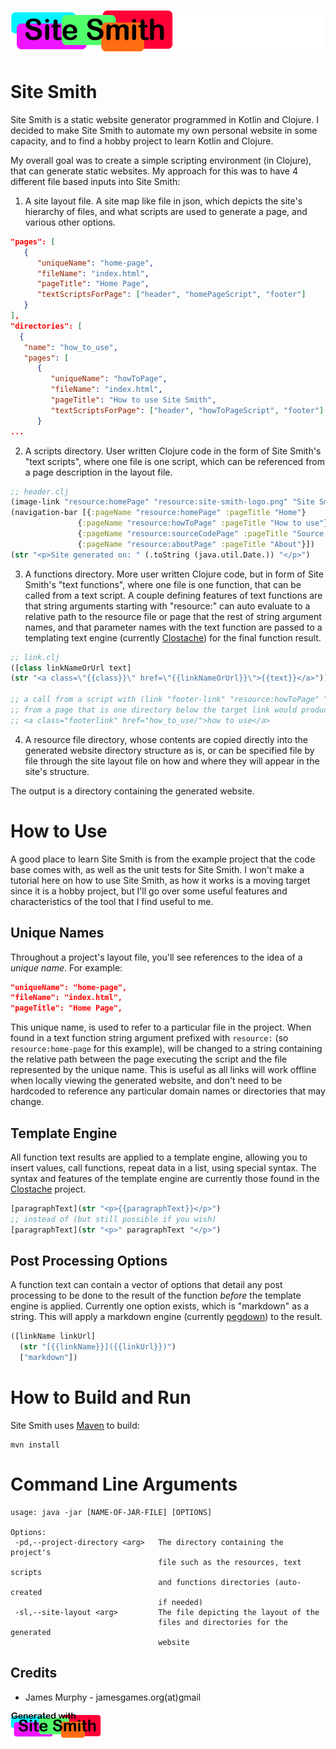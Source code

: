 ![](example/site-smith-how-to-project/resources/logo/site-smith-logo.png)

Site Smith
==========

Site Smith is a static website generator programmed in Kotlin and Clojure.
I decided to make Site Smith to automate my own personal website in some capacity,
and to find a hobby project to learn Kotlin and Clojure.

My overall goal was to create a simple scripting environment (in Clojure), that can generate static websites.
My approach for this was to have 4 different file based inputs into Site Smith:

1. A site layout file. A site map like file in json, which depicts the site's hierarchy of files, and
what scripts are used to generate a page, and various other options.

```json
"pages": [
   {
      "uniqueName": "home-page",
      "fileName": "index.html",
      "pageTitle": "Home Page",
      "textScriptsForPage": ["header", "homePageScript", "footer"]
   }
],
"directories": [
  {
   "name": "how_to_use",
   "pages": [
      {
         "uniqueName": "howToPage",
         "fileName": "index.html",
         "pageTitle": "How to use Site Smith",
         "textScriptsForPage": ["header", "howToPageScript", "footer"]
      }
...
```

2. A scripts directory. User written Clojure code in the form of Site Smith's "text scripts", where one file is one
script, which can be referenced from a page description in the layout file.

```clojure
;; header.clj
(image-link "resource:homePage" "resource:site-smith-logo.png" "Site Smith header image")
(navigation-bar [{:pageName "resource:homePage" :pageTitle "Home"}
               {:pageName "resource:howToPage" :pageTitle "How to use"}
               {:pageName "resource:sourceCodePage" :pageTitle "Source Code"}
               {:pageName "resource:aboutPage" :pageTitle "About"}])
(str "<p>Site generated on: " (.toString (java.util.Date.)) "</p>")
```

3. A functions directory. More user written Clojure code, but in form of Site Smith's "text functions", where one file
is one function, that can be called from a text script. A couple defining features of text functions are that string
arguments starting with "resource:" can auto evaluate to a relative path to the resource file or page that the rest of
string argument names, and that parameter names with the text function are passed to a templating text engine
(currently [Clostache](https://github.com/fhd/clostache)) for the final function result.

```clojure
;; link.clj
([class linkNameOrUrl text]
(str "<a class=\"{{class}}\" href=\"{{linkNameOrUrl}}\">{{text}}</a>"))

;; a call from a script with (link "footer-link" "resource:howToPage" "how to use")
;; from a page that is one directory below the target link would produce
;; <a class="footerlink" href="how_to_use/">how to use</a>
```
    
4. A resource file directory, whose contents are copied directly into the generated website directory structure as is,
or can be specified file by file through the site layout file on how and where they will appear in the site's structure.

The output is a directory containing the generated website.


How to Use
==========

A good place to learn Site Smith is from the example project that the code base comes with, as well as the
unit tests for Site Smith. I won't make a tutorial here on how to use Site Smith, as how it works is a moving target since
it is a hobby project, but I'll go over some useful features and characteristics of the tool that I find useful to me.

Unique Names
------------
Throughout a project's layout file, you'll see references to the idea of a *unique name*. For example:
```json
"uniqueName": "home-page",
"fileName": "index.html",
"pageTitle": "Home Page",
```
This unique name, is used to refer to a particular file in the project.
When found in a text function string argument prefixed with `resource:`
(so `resource:home-page` for this example), will be changed to a string containing the relative path between the
page executing the script and the file represented by the unique name. This is useful as all links will work offline
when locally viewing the generated website, and don't need to be hardcoded to reference any particular domain names or
directories that may change.

Template Engine
---------------
All function text results are applied to a template engine, allowing you to insert values, call functions, repeat
data in a list, using special syntax. The syntax and features of the template engine are currently
those found in the [Clostache](https://github.com/fhd/clostache) project.
```clojure
[paragraphText](str "<p>{{paragraphText}}</p>")
;; instead of (but still possible if you wish)
[paragraphText](str "<p>" paragraphText "</p>")
```


Post Processing Options
-----------------------
A function text can contain a vector of options that detail any post processing to be done to the result of the function
*before* the template engine is applied. Currently one option exists, which is "markdown" as a string. This will apply
a markdown engine (currently [pegdown](https://github.com/sirthias/pegdown)) to the result.
```clojure
([linkName linkUrl]
  (str "[{{linkName}}]({{linkUrl}})")
  ["markdown"])
```

How to Build and Run
============
Site Smith uses [Maven](https://maven.apache.org/) to build:
```
mvn install
```

Command Line Arguments
======================
    usage: java -jar [NAME-OF-JAR-FILE] [OPTIONS]
    
    Options:
     -pd,--project-directory <arg>   The directory containing the project's
                                     file such as the resources, text scripts
                                     and functions directories (auto-created
                                     if needed)
     -sl,--site-layout <arg>         The file depicting the layout of the
                                     files and directories for the generated
                                     website


Credits
-------
- James Murphy - jamesgames.org(at)gmail

![](example/site-smith-how-to-project/resources/logo/site-smith-badge.png)